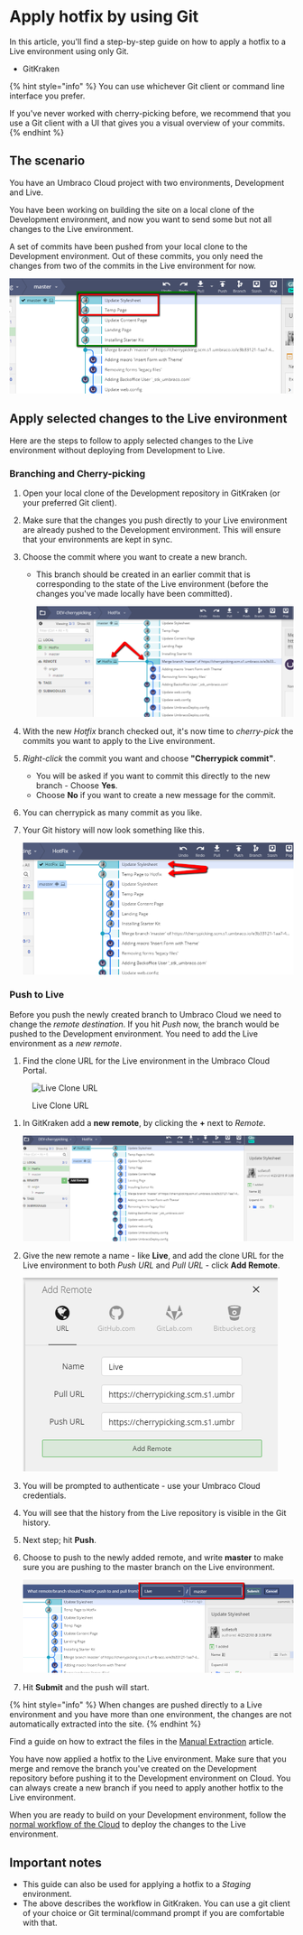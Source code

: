# Apply hotfix by using Git

In this article, you'll find a step-by-step guide on how to apply a hotfix to a Live environment using only Git.

* GitKraken

{% hint style="info" %}
You can use whichever Git client or command line interface you prefer.

If you've never worked with cherry-picking before, we recommend that you use a Git client with a UI that gives you a visual overview of your commits.
{% endhint %}

## The scenario

You have an Umbraco Cloud project with two environments, Development and Live.

You have been working on building the site on a local clone of the Development environment, and now you want to send some but not all changes to the Live environment.

A set of commits have been pushed from your local clone to the Development environment. Out of these commits, you only need the changes from two of the commits in the Live environment for now.

![Commits](images/commits-for-cherry.png)

## Apply selected changes to the Live environment

Here are the steps to follow to apply selected changes to the Live environment without deploying from Development to Live.

### Branching and Cherry-picking

1. Open your local clone of the Development repository in GitKraken (or your preferred Git client).
2. Make sure that the changes you push directly to your Live environment are already pushed to the Development environment. This will ensure that your environments are kept in sync.
3. Choose the commit where you want to create a new branch.
   *   This branch should be created in an earlier commit that is corresponding to the state of the Live environment (before the changes you've made locally have been committed).

       ![Creating new branch](images/create-branch.png)
4. With the new _Hotfix_ branch checked out, it's now time to _cherry-pick_ the commits you want to apply to the Live environment.
5. _Right-click_ the commit you want and choose **"Cherrypick commit"**.
   * You will be asked if you want to commit this directly to the new branch - Choose **Yes**.
   * Choose **No** if you want to create a new message for the commit.
6. You can cherrypick as many commit as you like.
7.  Your Git history will now look something like this.

    ![Cherrypicking](images/cherry-picked-commits.png)

### Push to Live

Before you push the newly created branch to Umbraco Cloud we need to change the _remote destination_. If you hit _Push_ now, the branch would be pushed to the Development environment. You need to add the Live environment as a _new remote_.

1. Find the clone URL for the Live environment in the Umbraco Cloud Portal.

<figure><img src="../../../.gitbook/assets/image (44).png" alt="Live Clone URL"><figcaption><p>Live Clone URL</p></figcaption></figure>

1.  In GitKraken add a **new remote**, by clicking the **+** next to _Remote_.

    ![Add new remote](images/add-remote.png)
2.  Give the new remote a name - like **Live**, and add the clone URL for the Live environment to both _Push URL_ and _Pull URL_ - click **Add Remote**.

    ![Add Live as remote](images/live-remote.png)
3. You will be prompted to authenticate - use your Umbraco Cloud credentials.
4. You will see that the history from the Live repository is visible in the Git history.
5. Next step; hit **Push**.
6.  Choose to push to the newly added remote, and write **master** to make sure you are pushing to the master branch on the Live environment.

    ![Choose remote](images/choose-remote.png)
7. Hit **Submit** and the push will start.

{% hint style="info" %}
When changes are pushed directly to a Live environment and you have more than one environment, the changes are not automatically extracted into the site.
{% endhint %}

Find a guide on how to extract the files in the [Manual Extraction](../../monitor-and-troubleshoot/power-tools/manual-extractions.md) article.

You have now applied a hotfix to the Live environment. Make sure that you merge and remove the branch you've created on the Development repository before pushing it to the Development environment on Cloud. You can always create a new branch if you need to apply another hotfix to the Live environment.

When you are ready to build on your Development environment, follow the [normal workflow of the Cloud](../../../build-and-customize-your-solution/handle-deployments-and-environments/deployment/) to deploy the changes to the Live environment.

## Important notes

* This guide can also be used for applying a hotfix to a _Staging_ environment.
* The above describes the workflow in GitKraken. You can use a git client of your choice or Git terminal/command prompt if you are comfortable with that.
